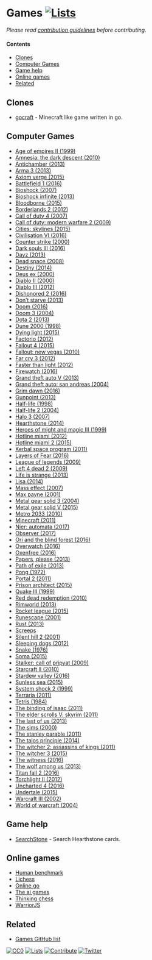 # Games [![Lists](https://img.shields.io/badge/-more%20lists-0a0a0a.svg?style=flat&colorA=0a0a0a)](https://github.com/learn-anything/curated-lists#readme)

_Please read [contribution guidelines](CONTRIBUTING.md#readme) before contributing._

#### Contents

- [Clones](#clones)
- [Computer Games](#computer-games)
- [Game help](#game-help)
- [Online games](#online-games)
- [Related](#related)

## Clones

- [gocraft](https://github.com/icexin/gocraft) - Minecraft like game written in go.

## Computer Games

- [Age of empires II (1999)](https://en.wikipedia.org/wiki/Age_of_Empires_II)
- [Amnesia: the dark descent (2010)](https://en.wikipedia.org/wiki/Amnesia:_The_Dark_Descent)
- [Antichamber (2013)](https://en.wikipedia.org/wiki/Antichamber)
- [Arma 3 (2013)](https://en.wikipedia.org/wiki/ARMA_3)
- [Axiom verge (2015)](https://en.wikipedia.org/wiki/Axiom_Verge)
- [Battlefield 1 (2016)](https://en.wikipedia.org/wiki/Battlefield_1)
- [Bioshock (2007)](https://en.wikipedia.org/wiki/BioShock)
- [Bioshock infinite (2013)](https://en.wikipedia.org/wiki/BioShock_Infinite)
- [Bloodborne (2015)](https://en.wikipedia.org/wiki/Bloodborne)
- [Borderlands 2 (2012)](https://en.wikipedia.org/wiki/Borderlands_2)
- [Call of duty 4 (2007)](https://en.wikipedia.org/wiki/Call_of_Duty_4:_Modern_Warfare)
- [Call of duty: modern warfare 2 (2009)](https://en.wikipedia.org/wiki/Call_of_Duty:_Modern_Warfare_2)
- [Cities: skylines (2015)](https://en.wikipedia.org/wiki/Cities:_Skylines)
- [Civilisation VI (2016)](https://en.wikipedia.org/wiki/Civilization_VI)
- [Counter strike (2000)](https://my.mindnode.com/t17mZNVbgfHyPdT5UrokGrnZswvyjxzyizpfWnuC)
- [Dark souls III (2016)](https://en.wikipedia.org/wiki/Dark_Souls_III)
- [Dayz (2013)](<https://en.wikipedia.org/wiki/DayZ_(video_game)>)
- [Dead space (2008)](<https://en.wikipedia.org/wiki/Dead_Space_(2008_video_game)>)
- [Destiny (2014)](<https://en.wikipedia.org/wiki/Destiny_(video_game)>)
- [Deus ex (2000)](<https://en.wikipedia.org/wiki/Deus_Ex_(video_game)>)
- [Diablo II (2000)](https://en.wikipedia.org/wiki/Diablo_II)
- [Diablo III (2012)](https://en.wikipedia.org/wiki/Diablo_III)
- [Dishonored 2 (2016)](https://en.wikipedia.org/wiki/Dishonored_2)
- [Don’t starve (2013)](https://en.wikipedia.org/wiki/Don%27t_Starve)
- [Doom (2016)](<https://en.wikipedia.org/wiki/Doom_(2016_video_game)>)
- [Doom 3 (2004)](https://en.wikipedia.org/wiki/Doom_3)
- [Dota 2 (2013)](https://en.wikipedia.org/wiki/Dota_2)
- [Dune 2000 (1998)](https://en.wikipedia.org/wiki/Dune_2000)
- [Dying light (2015)](https://en.wikipedia.org/wiki/Dying_Light)
- [Factorio (2012)](https://en.wikipedia.org/wiki/Factorio)
- [Fallout 4 (2015)](https://en.wikipedia.org/wiki/Fallout_4)
- [Fallout: new vegas (2010)](https://en.wikipedia.org/wiki/Fallout:_New_Vegas)
- [Far cry 3 (2012)](https://en.wikipedia.org/wiki/Far_Cry_3)
- [Faster than light (2012)](https://en.wikipedia.org/wiki/Faster-than-light)
- [Firewatch (2016)](https://en.wikipedia.org/wiki/Firewatch)
- [Grand theft auto V (2013)](https://en.wikipedia.org/wiki/Grand_Theft_Auto_V)
- [Grand theft auto: san andreas (2004)](https://en.wikipedia.org/wiki/Grand_Theft_Auto:_San_Andreas)
- [Grim dawn (2016)](https://en.wikipedia.org/wiki/Grim_Dawn)
- [Gunpoint (2013)](<https://en.wikipedia.org/wiki/Gunpoint_(video_game)>)
- [Half-life (1998)](<https://en.wikipedia.org/wiki/Half-Life_(video_game)>)
- [Half-life 2 (2004)](https://en.wikipedia.org/wiki/Half-Life_2)
- [Halo 3 (2007)](https://en.wikipedia.org/wiki/Halo_3)
- [Hearthstone (2014)](<https://en.wikipedia.org/wiki/Hearthstone_(video_game)>)
- [Heroes of might and magic III (1999)](https://en.wikipedia.org/wiki/Heroes_of_Might_and_Magic_III)
- [Hotline miami (2012)](https://en.wikipedia.org/wiki/Hotline_Miami)
- [Hotline miami 2 (2015)](https://en.wikipedia.org/wiki/Hotline_Miami_2:_Wrong_Number)
- [Kerbal space program (2011)](https://en.wikipedia.org/wiki/Kerbal_Space_Program)
- [Layers of Fear (2016)](https://en.wikipedia.org/wiki/Layers_of_Fear)
- [League of legends (2009)](https://my.mindnode.com/m1jLqAvaGq6hPxynbbxLmwTjE3yNJQ1M1qoijpu5)
- [Left 4 dead 2 (2009)](https://en.wikipedia.org/wiki/Left_4_Dead_2)
- [Life is strange (2013)](https://en.wikipedia.org/wiki/Life_Is_Strange)
- [Lisa (2014)](<https://en.wikipedia.org/wiki/Lisa_(video_game)>)
- [Mass effect (2007)](https://en.wikipedia.org/wiki/Mass_Effect)
- [Max payne (2001)](https://en.wikipedia.org/wiki/Max_Payne)
- [Metal gear solid 3 (2004)](https://en.wikipedia.org/wiki/Metal_Gear_Solid_3:_Snake_Eater)
- [Metal gear solid V (2015)](https://en.wikipedia.org/wiki/Metal_Gear_Solid_V:_The_Phantom_Pain)
- [Metro 2033 (2010)](<https://en.wikipedia.org/wiki/Metro_2033_(video_game)>)
- [Minecraft (2011)](https://en.wikipedia.org/wiki/Minecraft)
- [Nier: automata (2017)](https://en.wikipedia.org/wiki/Nier:_Automata)
- [Observer (2017)](<https://en.wikipedia.org/wiki/Observer_(video_game)>)
- [Ori and the blind forest (2016)](https://en.wikipedia.org/wiki/Ori_and_the_Blind_Forest)
- [Overwatch (2016)](<https://en.wikipedia.org/wiki/Overwatch_(video_game)>)
- [Oxenfree (2016)](https://en.wikipedia.org/wiki/Oxenfree)
- [Papers, please (2013)](https://en.wikipedia.org/wiki/Papers,_Please)
- [Path of exile (2013)](https://en.wikipedia.org/wiki/Path_of_Exile)
- [Pong (1972)](https://en.wikipedia.org/wiki/Pong)
- [Portal 2 (2011)](https://en.wikipedia.org/wiki/Portal_2)
- [Prison architect (2015)](https://en.wikipedia.org/wiki/Prison_Architect)
- [Quake III (1999)](https://en.wikipedia.org/wiki/Quake_III_Arena)
- [Red dead redemption (2010)](https://en.wikipedia.org/wiki/Red_Dead_Redemption)
- [Rimworld (2013)](https://en.wikipedia.org/wiki/RimWorld)
- [Rocket league (2015)](https://en.wikipedia.org/wiki/Rocket_League)
- [Runescape (2001)](https://en.wikipedia.org/wiki/RuneScape)
- [Rust (2013)](<https://en.wikipedia.org/wiki/Rust_(video_game)>)
- [Screeps](https://screeps.com/)
- [Silent hill 2 (2001)](https://en.wikipedia.org/wiki/Silent_Hill_2)
- [Sleeping dogs (2012)](<https://en.wikipedia.org/wiki/Sleeping_Dogs_(video_game)>)
- [Snake (1976)](https://en.wikipedia.org/wiki/Snake)
- [Soma (2015)](<https://en.wikipedia.org/wiki/Soma_(video_game)>)
- [Stalker: call of pripyat (2009)](https://en.wikipedia.org/wiki/S.T.A.L.K.E.R.:_Call_of_Pripyat)
- [Starcraft II (2010)](https://en.wikipedia.org/wiki/StarCraft_II:_Wings_of_Liberty)
- [Stardew valley (2016)](https://en.wikipedia.org/wiki/Stardew_Valley)
- [Sunless sea (2015)](https://en.wikipedia.org/wiki/Sunless_Sea)
- [System shock 2 (1999)](https://en.wikipedia.org/wiki/System_Shock_2)
- [Terraria (2011)](https://en.wikipedia.org/wiki/Terraria)
- [Tetris (1984)](https://en.wikipedia.org/wiki/Tetris)
- [The binding of isaac (2011)](<https://en.wikipedia.org/wiki/The_Binding_of_Isaac_(video_game)>)
- [The elder scrolls V: skyrim (2011)](https://en.wikipedia.org/wiki/The_Elder_Scrolls_V:_Skyrim)
- [The last of us (2013)](https://en.wikipedia.org/wiki/The_Last_of_Us)
- [The sims (2000)](https://en.wikipedia.org/wiki/The_Sims)
- [The stanley parable (2011)](https://en.wikipedia.org/wiki/The_Stanley_Parable)
- [The talos principle (2014)](https://en.wikipedia.org/wiki/The_Talos_Principle)
- [The witcher 2: assassins of kings (2011)](https://en.wikipedia.org/wiki/The_Witcher_2:_Assassins_of_Kings)
- [The witcher 3 (2015)](https://en.wikipedia.org/wiki/The_Witcher_3:_Wild_Hunt)
- [The witness (2016)](<https://en.wikipedia.org/wiki/The_Witness_(2016_video_game)>)
- [The wolf among us (2013)](https://en.wikipedia.org/wiki/The_Wolf_Among_Us)
- [Titan fall 2 (2016)](https://en.wikipedia.org/wiki/Titanfall_2)
- [Torchlight II (2012)](https://en.wikipedia.org/wiki/Torchlight_II)
- [Uncharted 4 (2016)](https://en.wikipedia.org/wiki/Uncharted_4:_A_Thief%27s_End)
- [Undertale (2015)](https://en.wikipedia.org/wiki/Undertale)
- [Warcraft III (2002)](https://en.wikipedia.org/wiki/Warcraft_III:_Reign_of_Chaos)
- [World of warcraft (2004)](https://en.wikipedia.org/wiki/World_of_Warcraft)

## Game help

- [SearchStone](https://searchstone.io/) - Search Hearthstone cards.

## Online games

- [Human benchmark](https://www.humanbenchmark.com/tests/memory)
- [Lichess](https://lichess.org/)
- [Online go](https://online-go.com/play)
- [The ai games](https://theaigames.com/)
- [Thinking chess](https://www.bewitched.com/chess/)
- [WarriorJS](https://warrior.js.org/)

## Related

- [Games GitHub list](https://github.com/leereilly/games#readme)

[![CC0](https://img.shields.io/badge/license-CC0-0a0a0a.svg?style=flat&colorA=0a0a0a)](https://creativecommons.org/publicdomain/zero/1.0/)
[![Lists](https://img.shields.io/badge/-more%20lists-0a0a0a.svg?style=flat&colorA=0a0a0a)](https://github.com/learn-anything/curated-lists#readme)
[![Contribute](https://img.shields.io/badge/-contribute-0a0a0a.svg?style=flat&colorA=0a0a0a)](CONTRIBUTING.md#readme)
[![Twitter](http://bit.ly/latwitt)](https://twitter.com/learnanything_)

